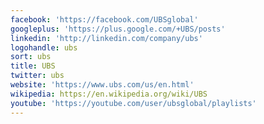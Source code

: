 ```yaml
---
facebook: 'https://facebook.com/UBSglobal'
googleplus: 'https://plus.google.com/+UBS/posts'
linkedin: 'http://linkedin.com/company/ubs'
logohandle: ubs
sort: ubs
title: UBS
twitter: ubs
website: 'https://www.ubs.com/us/en.html'
wikipedia: https://en.wikipedia.org/wiki/UBS
youtube: 'https://youtube.com/user/ubsglobal/playlists'
---
```

